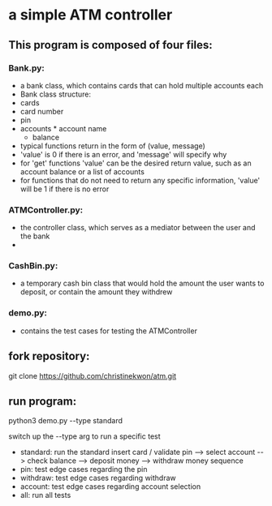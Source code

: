 # a simple ATM controller

## This program is composed of four files:

### Bank.py: 
* a bank class, which contains cards that can hold multiple accounts each
* Bank class structure:
 * cards
  * card number
   * pin
   * accounts
    * account name
     * balance
* typical functions return in the form of (value, message)
 * 'value' is 0 if there is an error, and 'message' will specify why
 * for 'get' functions 'value' can be the desired return value, such as an account balance or a list of accounts
 * for functions that do not need to return any specific information, 'value' will be 1 if there is no error
### ATMController.py: 
* the controller class, which serves as a mediator between the user and the bank
* 
### CashBin.py: 
* a temporary cash bin class that would hold the amount the user wants to deposit, or contain the amount they withdrew

### demo.py: 
* contains the test cases for testing the ATMController

## fork repository:

git clone https://github.com/christinekwon/atm.git

## run program:

python3 demo.py --type standard

switch up the --type arg to run a specific test

* standard: run the standard insert card / validate pin --> select account --> check balance --> deposit money --> withdraw money sequence
* pin: test edge cases regarding the pin
* withdraw: test edge cases regarding withdraw
* account: test edge cases regarding account selection
* all: run all tests